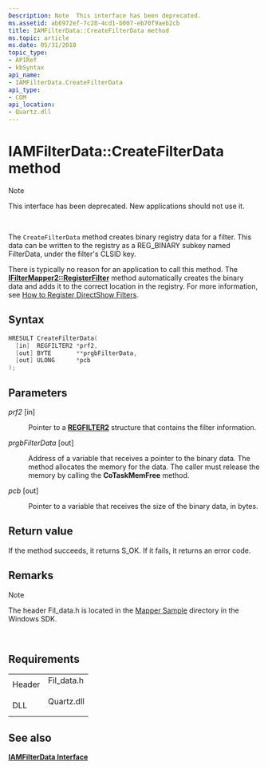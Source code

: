 ```yaml
---
Description: Note  This interface has been deprecated.
ms.assetid: ab6972ef-7c28-4cd1-b007-eb70f9aeb2cb
title: IAMFilterData::CreateFilterData method
ms.topic: article
ms.date: 05/31/2018
topic_type: 
- APIRef
- kbSyntax
api_name: 
- IAMFilterData.CreateFilterData
api_type: 
- COM
api_location: 
- Quartz.dll
---
```


# IAMFilterData::CreateFilterData method

> [!Note]  
> This interface has been deprecated. New applications should not use it.

 

The `CreateFilterData` method creates binary registry data for a filter. This data can be written to the registry as a REG\_BINARY subkey named FilterData, under the filter's CLSID key.

There is typically no reason for an application to call this method. The [**IFilterMapper2::RegisterFilter**](/windows/desktop/api/Strmif/nf-strmif-ifiltermapper2-registerfilter) method automatically creates the binary data and adds it to the correct location in the registry. For more information, see [How to Register DirectShow Filters](how-to-register-directshow-filters.md).

## Syntax


```C++
HRESULT CreateFilterData(
  [in]  REGFILTER2 *prf2,
  [out] BYTE       **prgbFilterData,
  [out] ULONG      *pcb
);
```



## Parameters

<dl> <dt>

*prf2* \[in\]
</dt> <dd>

Pointer to a [**REGFILTER2**](/windows/desktop/api/strmif/ns-strmif-regfilter2) structure that contains the filter information.

</dd> <dt>

*prgbFilterData* \[out\]
</dt> <dd>

Address of a variable that receives a pointer to the binary data. The method allocates the memory for the data. The caller must release the memory by calling the **CoTaskMemFree** method.

</dd> <dt>

*pcb* \[out\]
</dt> <dd>

Pointer to a variable that receives the size of the binary data, in bytes.

</dd> </dl>

## Return value

If the method succeeds, it returns S\_OK. If it fails, it returns an error code.

## Remarks

> [!Note]  
> The header Fil\_data.h is located in the [Mapper Sample](mapper-sample.md) directory in the Windows SDK.

 

## Requirements



|                   |                                                                                        |
|-------------------|----------------------------------------------------------------------------------------|
| Header<br/> | <dl> <dt>Fil\_data.h</dt> </dl> |
| DLL<br/>    | <dl> <dt>Quartz.dll</dt> </dl>  |



## See also

<dl> <dt>

[**IAMFilterData Interface**](iamfilterdata.md)
</dt> </dl>

 

 





